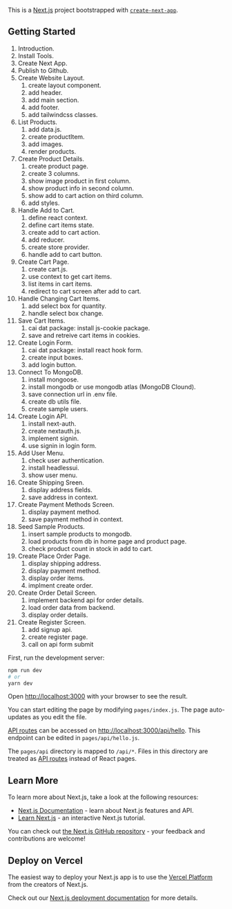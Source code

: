 This is a [Next.js](https://nextjs.org/) project bootstrapped with [`create-next-app`](https://github.com/vercel/next.js/tree/canary/packages/create-next-app).

## Getting Started

1. Introduction.
2. Install Tools.
3. Create Next App.
4. Publish to Github.
5. Create Website Layout.
    1. create layout component.
    2. add header.
    3. add main section.
    4. add footer.
    5. add tailwindcss classes.  
6. List Products.
    1. add data.js.
    2. create productItem.
    3. add images.
    4. render products.
7. Create Product Details.
    1. create product page.
    2. create 3 columns.
    3. show image product in first column.
    4. show product info in second column.
    5. show add to cart action on third column.
    6. add styles.
8. Handle Add to Cart.
    1. define react context.
    2. define cart items state.
    3. create add to cart action.
    4. add reducer.
    5. create store provider.
    6. handle add to cart button.
9. Create Cart Page.
    1. create cart.js.
    2. use context to get cart items.
    3. list items in cart items.
    4. redirect to cart screen after add to cart.
10. Handle Changing Cart Items.
    1. add select box for quantity.
    2. handle select box change.
11. Save Cart Items.
    1. cai dat package: install js-cookie package.
    2. save and retreive cart items in cookies.
12. Create Login Form.
    1. cai dat package: install react hook form.
    2. create input boxes.
    3. add login button.
13. Connect To MongoDB.
    1. install mongoose.
    2. install mongodb or use mongodb atlas (MongoDB Clound).
    3. save connection url in .env file.
    4. create db utils file.
    5. create sample users.
14. Create Login API.
    1. install next-auth.
    2. create nextauth.js.
    3. implement signin.
    4. use signin in login form.
15. Add User Menu.
    1. check user authentication.
    2. install headlessui.
    3. show user menu.
16. Create Shipping Sreen. 
    1. display address fields.
    2. save address in context.
17. Create Payment Methods Screen.
    1. display payment method.
    2. save payment method in context.
18. Seed Sample Products.
    1. insert sample products to mongodb.
    2. load products from db in home page and product page.
    3. check product count in stock in add to cart.
19. Create Place Order Page.
    1. display shipping address.
    2. display payment method.
    3. display order items.
    4. implment create order.
20. Create Order Detail Screen.
    1. implement backend api for order details.
    2. load order data from backend.
    3. display order details.
21. Create Register Screen.
    1. add signup api.
    2. create register page.
    3. call on api form submit

    

First, run the development server:

```bash
npm run dev
# or
yarn dev
```

Open [http://localhost:3000](http://localhost:3000) with your browser to see the result.

You can start editing the page by modifying `pages/index.js`. The page auto-updates as you edit the file.

[API routes](https://nextjs.org/docs/api-routes/introduction) can be accessed on [http://localhost:3000/api/hello](http://localhost:3000/api/hello). This endpoint can be edited in `pages/api/hello.js`.

The `pages/api` directory is mapped to `/api/*`. Files in this directory are treated as [API routes](https://nextjs.org/docs/api-routes/introduction) instead of React pages.

## Learn More

To learn more about Next.js, take a look at the following resources:

- [Next.js Documentation](https://nextjs.org/docs) - learn about Next.js features and API.
- [Learn Next.js](https://nextjs.org/learn) - an interactive Next.js tutorial.

You can check out [the Next.js GitHub repository](https://github.com/vercel/next.js/) - your feedback and contributions are welcome!

## Deploy on Vercel

The easiest way to deploy your Next.js app is to use the [Vercel Platform](https://vercel.com/new?utm_medium=default-template&filter=next.js&utm_source=create-next-app&utm_campaign=create-next-app-readme) from the creators of Next.js.

Check out our [Next.js deployment documentation](https://nextjs.org/docs/deployment) for more details.



